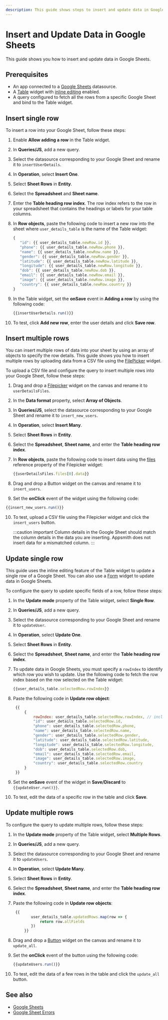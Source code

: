 ```yaml
---
description: This guide shows steps to insert and update data in Google Sheets.
---
```


# Insert and Update Data in Google Sheets

This guide shows you how to insert and update data in Google Sheets.

## Prerequisites

- An app connected to a [Google Sheets](/connect-data/reference/querying-google-sheets) datasource.
- A [Table](/reference/widgets/table) widget with [inline editing](/reference/widgets/table/inline-editing) enabled.
- A query configured to fetch all the rows from a specific Google Sheet and bind to the Table widget.

## Insert single row
To insert a row into your Google Sheet, follow these steps:
1. Enable **Allow adding a row** in the Table widget.
2. In **Queries/JS**, add a new query.
3. Select the datasource corresponding to your Google Sheet and rename it to `insertUserDetails`.
4. In **Operation**, select **Insert One**.
5. Select **Sheet Rows** in **Entity**.
6. Select the **Spreadsheet** and **Sheet name**.
7. Enter the **Table heading row index**.
   The row index refers to the row in your spreadsheet that contains the headings or labels for your table columns.
8. In **Row objects**, paste the following code to insert a new row into the sheet where `user_details_table` is the name of the Table widget:

   ```jsx
   {
      "id": {{ user_details_table.newRow.id }}, 
      "phone": {{ user_details_table.newRow.phone }}, 
      "name": {{ user_details_table.newRow.name }}, 
      "gender": {{ user_details_table.newRow.gender }}, 
      "latitude": {{ user_details_table.newRow.latitude }}, 
      "longitude": {{ user_details_table.newRow.longitude }}, 
      "dob": {{ user_details_table.newRow.dob }}, 
      "email": {{ user_details_table.newRow.email }}, 
      "image": {{ user_details_table.newRow.image }}, 
      "country": {{ user_details_table.newRow.country }}
   }
   ```
9. In the Table widget, set the **onSave** event in **Adding a row** by using the following code:

   ```jsx
   {{insertUserDetails.run()}}
   ```
10. To test, click **Add new row**, enter the user details and click **Save row**.

## Insert multiple rows
You can insert multiple rows of data into your sheet by using an array of objects to specify the row details. This guide shows you how to insert multiple rows by uploading data from a CSV file using the [FilePicker](/reference/widgets/filepicker) widget.

To upload a CSV file and configure the query to insert multiple rows into your Google Sheet, follow these steps:
1. Drag and drop a [Filepicker](/reference/widgets/filepicker) widget on the canvas and rename it to `userDetailsFiles`.
2. In the **Data format** property, select **Array of Objects**.
3. In **Queries/JS**, select the datasource corresponding to your Google Sheet and rename it to `insert_new_users`.
4. In **Operation**, select **Insert Many**.
5. Select **Sheet Rows** in **Entity**.
6. Select the **Spreadsheet**, **Sheet name**, and enter the **Table heading row index**.
7. In **Row objects**, paste the following code to insert data using the [files](/reference/widgets/filepicker#files-array) reference property of the Filepicker widget:

   ```jsx
   {{userDetailsFiles.files[0].data}}
   ```
8. Drag and drop a Button widget on the canvas and rename it to `insert_users`.
9. Set the **onClick** event of the widget using the following code:

  ```jsx
  {{insert_new_users.run()}}
  ```
10. To test, upload a CSV file using the Filepicker widget and click the `insert_users` button.
    
    :::caution important
	 Column details in the Google Sheet should match the column details in the data you are inserting. Appsmith does not insert data for a mismatched column.
	:::

## Update single row
This guide uses the inline editing feature of the Table widget to update a single row of a Google Sheet. You can also use a [Form](/reference/widgets/form) widget to update data in Google Sheets.

To configure the query to update specific fields of a row, follow these steps:
1. In the **Update mode** property of the Table widget, select **Single Row**.
2. In **Queries/JS**, add a new query.
3. Select the datasource corresponding to your Google Sheet and rename it to `updateUser`.
4. In **Operation**, select **Update One**.
5. Select **Sheet Rows** in **Entity**.
6. Select the **Spreadsheet**, **Sheet name**, and enter the **Table heading row index**.
7. To update data in Google Sheets, you must specify a `rowIndex` to identify which row you wish to update.
   Use the following code to fetch the row index based on the row selected on the Table widget:

   ```jsx
   {{user_details_table.selectedRow.rowIndex}}
   ```
8. Paste the following code in **Update row object**:

   ```jsx
	{{
		{
			rowIndex: user_details_table.selectedRow.rowIndex, // includes rowIndex key
			"id": user_details_table.selectedRow.id, 
			"phone": user_details_table.selectedRow.phone, 
			"name": user_details_table.selectedRow.name, 
			"gender": user_details_table.selectedRow.gender, 
			"latitude": user_details_table.selectedRow.latitude, 
			"longitude": user_details_table.selectedRow.longitude, 
			"dob": user_details_table.selectedRow.dob, 
			"email": user_details_table.selectedRow.email, 
			"image": user_details_table.selectedRow.image, 
			"country": user_details_table.selectedRow.country
		}
	}}
   ```
9. Set the **onSave** event of the widget in **Save/Discard** to `{{updateUser.run()}}`.
10. To test, edit the data of a specific row in the table and click **Save**.

## Update multiple rows
To configure the query to update multiple rows, follow these steps:
1. In the **Update mode** property of the Table widget, select **Multiple Rows**.
2. In **Queries/JS**, add a new query.
3. Select the datasource corresponding to your Google Sheet and rename it to `updateUsers`.
4. In **Operation**, select **Update Many**.
5. Select **Sheet Rows** in **Entity**.
6. Select the **Spreadsheet**, **Sheet name**, and enter the **Table heading row index**.
7. Paste the following code in **Update row objects**:

   ```jsx
	{{
           user_details_table.updatedRows.map(row => {
               return row.allFields
           })
        }}
   ```
8. Drag and drop a [Button](/reference/widgets/button) widget on the canvas and rename it to `update_all`.
9. Set the **onClick** event of the button using the following code: 

   ```jsx
   {{updateUsers.run()}}
   ```
10. To test, edit the data of a few rows in the table and click the `update_all` button.

## See also
- [Google Sheets](/connect-data/reference/querying-google-sheets)
- [Google Sheet Errors](/help-and-support/troubleshooting-guide/action-errors/google-sheets-plugin-errors)
